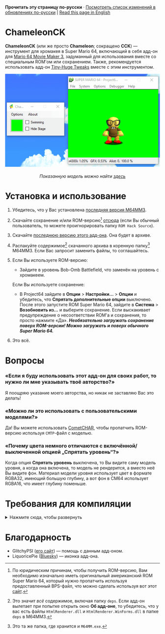 **Прочитать эту страницу по-русски** · [Посмотреть список изменений в обновлениях по-русски](https://github.com/vazhka-dolya/ChameleonCK/blob/main/Changelog.ru.md) | [Read this page in English](https://github.com/vazhka-dolya/ChameleonCK/blob/main/README.md)
# ChameleonCK
**ChameleonCK** (или же просто **Chameleon**; сокращено **CCK**) — инструмент для хромакея в Super Mario 64, включающий в себя адд-он для [Mario 64 Movie Maker 3](https://github.com/projectcomet64/M64MM), задуманный для использования вместе со специальным ROM'ом или сохранением. Также, рекомендуется использовать адд-он [Tiny-Huge Tweaks](https://github.com/vazhka-dolya/TinyHugeTweaks) вместе с этим инструментом.
<p align="center">
  <img src="https://github.com/vazhka-dolya/ChameleonCK/blob/main/GitHubImg/CCK_showcase.gif"/>
</p>
<div align="center">
  <h6>Показанную модель можно найти <a href="https://www.youtube.com/watch?v=6gp2YUWJJQ8">здесь</a></h6>
</div>

# Установка и использование
1. Убедитесь, что у Вас установлена [последняя версия M64MM3](https://github.com/projectcomet64/M64MM/releases/latest).
2. Скачайте сохранение и/или ROM-версию[^1] [отсюда](https://github.com/vazhka-dolya/ChameleonCK/tree/main/SM64) (если Вы обычный пользователь, то можете проигнорировать папку `ROM Hack Source`).
3. Скачайте [последнюю версию этого адд-она](https://github.com/vazhka-dolya/ChameleonCK/releases/latest). Она будет в архиве.
4. Распакуйте содержимое[^2] скачанного архива в коренную папку[^3] M64MM3. Если Вас запросит заменить файлы, то соглашайтесь.
5. Если Вы используете ROM-версию:
   - Зайдите в уровень Bob-Omb Battlefield, что заменён на уровень с хромакеем.
   
   Если Вы используете сохранение:
   - В Project64 зайдите в **Опции** > **Настройки…** > **Опции** и убедитесь, что **Спрятать дополнительные опции** выключено. После этого запустите ROM Super Mario 64, зайдите в **Система** > **Возобновить из…** и выберите сохранение. Если выскакивает предупреждение о несоответствии ROM'а и сохранения, то просто нажмите «Да». ***Необязательно загружать сохранение поверх ROM-версии! Можно загружать и поверх обычного Super Mario 64.***
7. Это всё.
# Вопросы
### «Если я буду использовать этот адд-он для своих работ, то нужно ли мне указывать твоё авторство?»
Я поощряю указание моего авторства, но никак не заставляю Вас это делать!
### «Можно ли это использовать с пользовательскими моделями?»
Да! Вы можете использовать [CometCHAR](https://github.com/projectcomet64/CometCHAR), чтобы пропатчить ROM-версию используя `CMTP`-файл с моделью.
### «Почему цвета немного отличаются с включённой/выключенной опцией „**Спрятать уровень**“?»
Когда опция **Спрятать уровень** выключена, то Вы видите саму модель уровня, а когда она включена, то модель не рендерится, а вместо неё Вы видите фон. Материал модели уровня использует цвет в формате RGBA32, имеющий большую глубину, а вот фон в СМ64 использует RGBA16, что имеет глубину поменьше.
# Требования для компиляции
<details>
  <summary>Нажмите сюда, чтобы развернуть</summary>
  
- Visual Studio 2022.
- Репозиторий M64MM3 в папке под названием `M64MM`, которая находится на одну директорию выше.
  - Пример: если `.sln`-файл BodyStates — `C:/projects/ChameleonCK/ChameleonCK.sln`, то весь репозиторий M64MM3 должен быть в `C:/projects/M64MM`. Желательно, чтобы у путей не было кириллицы.
- Если Вы на Windows, то перед тем, как распаковывать архивы, нажмите правой кнопкой мыши по ним, откройте **Свойства** и посмотрите есть ли опция **Разблокировать**. Если есть, то поставьте на ней галочки и нажмите **Применить**. Если Вы этого не сделаете и архив(-ы) останутся заблокированными, то Вы можете столкнуться с проблемами.
- *В зависимости от ситуации*, Вам *возможно* нужно будет сделать следующее: зайдите в **Меню** > **Средства** > **Диспетчер пакетов NuGet** > **Консоль диспетчера пакетов** и введите `Install-Package HtmlRenderer.WinForms`. После этого, зайдите **Меню** > **Проект** > **Управление пакетами NuGet…** и убедитесь, что у `HtmlRenderer.Core` и `HtmlRenderer.WinForms` последнии версии.

</details>

# Благодарность
- GlitchyPSI ([его сайт](https://glitchypsi.xyz)) — помощь с данным адд-оном.
- LiquoricePie ([Bluesky](https://bsky.app/profile/liquoricepie.bsky.social)) — иконка адд-она.
[^1]: По юридическим причинам, чтобы получить ROM-версию, Вам необходимо изначально иметь оригинальный американский ROM Super Mario 64, который нужно пропатчить используя предоставленный BPS-файл, что можно сделать используя вот этот [сайт](https://hack64.net/tools/patcher.php).
[^2]: Это значит *всё* содержимое, включая папку `deps`. Если адд-он вылетает при попытке открыть окно **Об адд-оне**, то убедитесь, что у вас есть файлы `HtmlRenderer.dll` и `HtmlRenderer.WinForms.dll` в папке `deps` в M64MM3.
[^3]: Это та же папка, где хранится и `M64MM.exe`.
